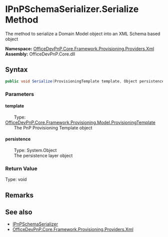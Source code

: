 # IPnPSchemaSerializer.Serialize Method  
 The method to serialize a Domain Model object into an XML Schema based object   

**Namespace:** [OfficeDevPnP.Core.Framework.Provisioning.Providers.Xml](OfficeDevPnP.Core.Framework.Provisioning.Providers.Xml.md)  
**Assembly:** OfficeDevPnP.Core.dll  
## Syntax
```C#
public void Serialize(ProvisioningTemplate template, Object persistence)
```
### Parameters
#### template  
&emsp;&emsp;Type: [OfficeDevPnP.Core.Framework.Provisioning.Model.ProvisioningTemplate](OfficeDevPnP.Core.Framework.Provisioning.Model.ProvisioningTemplate.md)  
&emsp;&emsp;The PnP Provisioning Template object  

  

#### persistence  
&emsp;&emsp;Type: System.Object  
&emsp;&emsp;The persistence layer object  

  

### Return Value
Type: void  

## Remarks
  
## See also
- [IPnPSchemaSerializer](OfficeDevPnP.Core.Framework.Provisioning.Providers.Xml.IPnPSchemaSerializer.md) 
- [OfficeDevPnP.Core.Framework.Provisioning.Providers.Xml](OfficeDevPnP.Core.Framework.Provisioning.Providers.Xml.md) 
